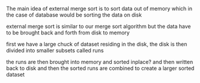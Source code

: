 The main idea of external merge sort is to sort data out of memory which in the case of database would be sorting the data on disk 

external merge sort is similar to our merge sort algorithm but the data have to be brought back and forth from disk to memory 

first we have a large chuck of dataset residing in the disk, the disk is then divided into smaller subsets called runs 

the runs are then brought into memory and sorted inplace? and then written back to disk and then the sorted runs are combined to create a larger sorted dataset 


